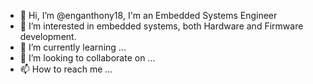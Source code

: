- 👋 Hi, I’m @enganthony18, I'm an Embedded Systems Engineer 
- 👀 I’m interested in embedded systems, both Hardware and Firmware development.
- 🌱 I’m currently learning ...
- 💞️ I’m looking to collaborate on ...
- 📫 How to reach me ...

<!---
enganthony18/enganthony18 is a ✨ special ✨ repository because its `README.md` (this file) appears on your GitHub profile.
You can click the Preview link to take a look at your changes.
--->
